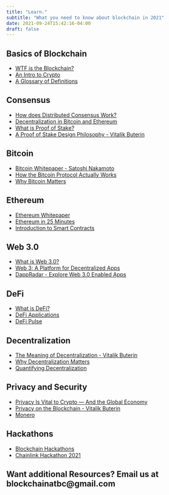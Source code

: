 ```yaml
---
title: "Learn."
subtitle: "What you need to know about blockchain in 2021"
date: 2021-09-24T15:42:16-04:00
draft: false
---
```


<h2> Basics of Blockchain </h2>

- [WTF is the Blockchain?](https://hackernoon.com/wtf-is-the-blockchain-1da89ba19348)
- [An Intro to Crypto](https://a16z.com/2018/05/04/intro-to-crypto/)
- [A Glossary of Definitions](https://interesante.com/2021/01/quick-reference-to-blockchain-and-cryptocurrencies/)

<h2> Consensus </h2>

- [How does Distributed Consensus Work?](https://medium.com/s/story/lets-take-a-crack-at-understanding-distributed-consensus-dad23d0dc95)
- [Decentralization in Bitcoin and Ethereum](http://hackingdistributed.com/2018/01/15/decentralization-bitcoin-ethereum/)
- [What is Proof of Stake?](https://github.com/ethereum/wiki/wiki/Proof-of-Stake-FAQs)
- [A Proof of Stake Design Philosophy - Vitalik Buterin](https://medium.com/@VitalikButerin/a-proof-of-stake-design-philosophy-506585978d51)


<h2> Bitcoin </h2>

- [Bitcoin Whitepaper - Satoshi Nakamoto](https://bitcoin.org/bitcoin.pdf)
- [How the Bitcoin Protocol Actually Works](http://www.michaelnielsen.org/ddi/how-the-bitcoin-protocol-actually-works/)
- [Why Bitcoin Matters](https://dealbook.nytimes.com/2014/01/21/why-bitcoin-matters/)

<h2> Ethereum </h2>

- [Ethereum Whitepaper](https://github.com/ethereum/wiki/wiki/White-Paper)
- [Ethereum in 25 Minutes](https://www.youtube.com/watch?v=66SaEDzlmP4&feature=youtu.be)
- [Introduction to Smart Contracts](https://ethereum.org/en/developers/docs/smart-contracts/)

<h2> Web 3.0 </h2>

- [What is Web 3.0?](https://permission.io/blog/web-3-0/)
- [Web 3: A Platform for Decentralized Apps](https://www.ethdocs.org/en/latest/introduction/web3.html)
- [DappRadar - Explore Web 3.0 Enabled Apps](https://dappradar.com/)

<h2> DeFi </h2>

- [What is DeFi?](https://99bitcoins.com/what-is-defi/)
- [DeFi Applications](https://dappradar.com/defi)
- [DeFi Pulse](https://defipulse.com)

<h2> Decentralization </h2>

- [The Meaning of Decentralization - Vitalik Buterin](https://medium.com/@VitalikButerin/the-meaning-of-decentralization-a0c92b76a274)
- [Why Decentralization Matters](https://medium.com/s/story/why-decentralization-matters-5e3f79f7638e)
- [Quantifying Decentralization](https://news.earn.com/quantifying-decentralization-e39db233c28e)

<h2> Privacy and Security </h2>

- [Privacy Is Vital to Crypto — And the Global Economy](https://www.coindesk.com/privacy-vital-crypto-global-economy)
- [Privacy on the Blockchain - Vitalik Buterin](https://blog.ethereum.org/2016/01/15/privacy-on-the-blockchain/)
- [Monero](https://moneroinfodump.neocities.org/)

<h2> Hackathons </h2>

- [Blockchain Hackathons](https://www.hackathon.com/theme/blockchain)
- [Chainlink Hackathon 2021](https://chain.link/hackathon)

<h2> Want additional Resources? Email us at blockchainatbc@gmail.com </h2>
